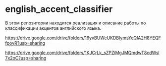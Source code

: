 # english_accent_classifier

В этом репозитории находится реализация и описание работы по классификации акцентов английского языка.


https://drive.google.com/drive/folders/16yvBUWeUKDBIymsYeQIA2H8YEQFfpoyR?usp=sharing

https://drive.google.com/drive/folders/1KJCrLk_sZPZiMgJMQmdwT8cdWsl7x2oC?usp=sharing
